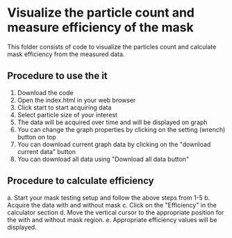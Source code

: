 # Visualize the particle count and measure efficiency of the mask

This folder consists of code to visualize the particles count and calculate mask efficiency from the measured data.


## Procedure to use the it

1. Download the code
2. Open the index.html in your web browser
3. Click start to start acquiring data
4. Select particle size of your interest
5. The data will be acquired over time and will be displayed on graph
6. You can change the graph properties by clicking on the setting (wrench) button on top
7. You can download current graph data by clicking on the "download current data" button
8. You can download all data using "Download all data button"


## Procedure to calculate efficiency

a. Start your mask testing setup and follow the above steps from 1-5
b. Acquire the data with and without mask
c. Click on the "Efficiency" in the calculator section
d. Move the vertical cursor to the appropriate position for the with and without mask region.
e. Appropriate efficiency values will be displayed.
